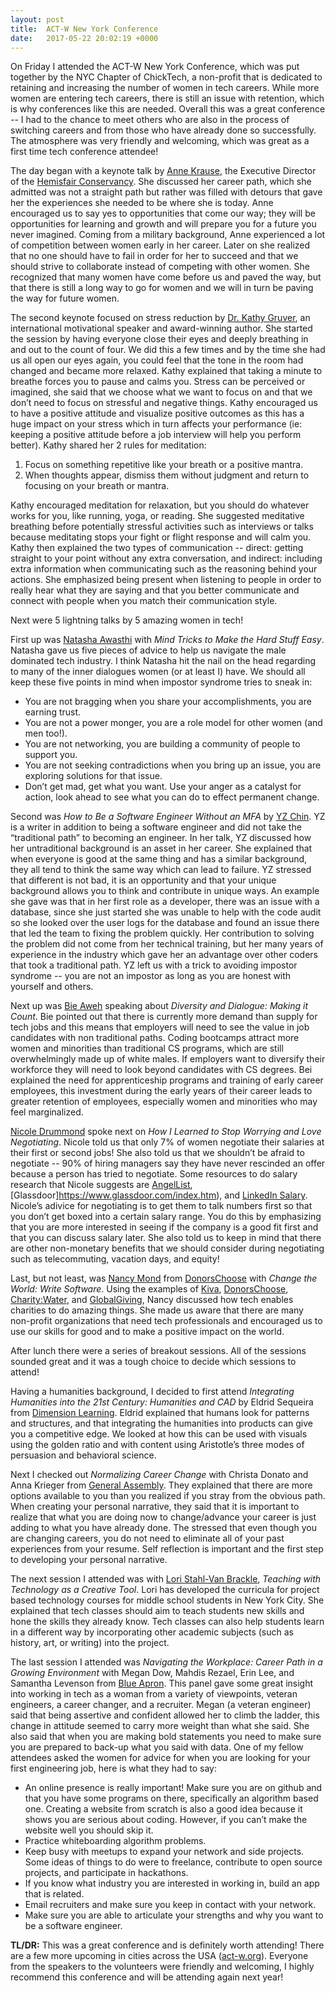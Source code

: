 ```yaml
---
layout: post
title:  ACT-W New York Conference
date:   2017-05-22 20:02:19 +0000
---
```


On Friday I attended the ACT-W New York Conference, which was put together by the NYC Chapter of ChickTech, a non-profit that is dedicated to retaining and increasing the number of women in tech careers. While more women are entering tech careers, there is still an issue with retention, which is why conferences like this are needed. Overall this was a great conference -- I had to the chance to meet others who are also in the process of switching careers and from those who have already done so successfully. The atmosphere was very friendly and welcoming, which was great as a first time tech conference attendee!

The day began with a keynote talk by [Anne Krause](https://twitter.com/anne_krause?lang=en), the Executive Director of the [Hemisfair Conservancy](https://hemisfairconservancy.org/). She discussed her career path, which she admitted was not a straight path but rather was filled with detours that gave her the experiences she needed to be where she is today. Anne encouraged us to say yes to opportunities that come our way; they will be opportunities for learning and growth and will prepare you for a future you never imagined. Coming from a military background, Anne experienced a lot of competition between women early in her career. Later on she realized that no one should have to fail in order for her to succeed and that we should strive to collaborate instead of competing with other women. She recognized that many women have come before us and paved the way, but that there is still a long way to go for women and we will in turn be paving the way for future women. 

The second keynote focused on stress reduction by [Dr. Kathy Gruver](http://www.kathygruver.com/ ), an international motivational speaker and award-winning author. She started the session by having everyone close their eyes and deeply breathing in and out to the count of four. We did this a few times and by the time she had us all open our eyes again, you could feel that the tone in the room had changed and became more relaxed. Kathy explained that taking a minute to breathe forces you to pause and calms you. Stress can be perceived or imagined, she said that we choose what we want to focus on and that we don’t need to focus on stressful and negative things. Kathy encouraged us to have a positive attitude and visualize positive outcomes as this has a huge impact on your stress which in turn affects your performance (ie: keeping a positive attitude before a job interview will help you perform better). Kathy shared her 2 rules for meditation:
1. Focus on something repetitive like your breath or a positive mantra. 
2. When thoughts appear, dismiss them without judgment and return to focusing on your breath or mantra. 

Kathy encouraged meditation for relaxation, but you should do whatever works for you, like running, yoga, or reading. She suggested meditative breathing before potentially stressful activities such as interviews or talks because meditating stops your fight or flight response and will calm you. Kathy then explained the two types of communication -- direct: getting straight to your point without any extra conversation, and indirect: including extra information when communicating such as the reasoning behind your actions. She emphasized being present when listening to people in order to really hear what they are saying and that you better communicate and connect with people when you match their communication style. 

Next were 5 lightning talks by 5 amazing women in tech!

First up was [Natasha Awasthi](https://natashaawasthi.me/ ) with *Mind Tricks to Make the Hard Stuff Easy*. Natasha gave us five pieces of advice to help us navigate the male dominated tech industry. I think Natasha hit the nail on the head regarding to many of the inner dialogues women (or at least I) have. We should all keep these five points in mind when impostor syndrome tries to sneak in:
* You are not bragging when you share your accomplishments, you are earning trust.
* You are not a power monger, you are a role model for other women (and men too!).
* You are not networking, you are building a community of people to support you.
* You are not seeking contradictions when you bring up an issue, you are exploring solutions for that issue.
* Don’t get mad, get what you want. Use  your anger as a catalyst for action, look ahead to see what you can do to effect permanent change. 

Second was *How to Be a Software Engineer Without an MFA* by [YZ Chin](https://www.yzchin.com/ ). YZ is a writer in addition to being a software engineer and did not take the “traditional path” to becoming an engineer. In her talk, YZ discussed how her untraditional background is an asset in her career. She explained that when everyone is good at the same thing and has a similar background, they all tend to think the same way which can lead to failure. YZ stressed that different is not bad, it is an opportunity and that your unique background allows you to think and contribute in unique ways. An example she gave was that in her first role as a developer, there was an issue with a database, since she just started she was unable to help with the code audit so she looked over the user logs for the database and found an issue there that led the team to fixing the problem quickly. Her contribution to solving the problem did not come from her technical training, but her many years of experience in the industry which gave her an advantage over other coders that took a traditional path. YZ left us with a trick to avoiding impostor syndrome -- you are not an impostor as long as you are honest with yourself and others.  

Next up was [Bie Aweh](https://twitter.com/allhailqueenbie?lang=en ) speaking about *Diversity and Dialogue: Making it Count*. Bie pointed out that there is currently more demand than supply for tech jobs and this means that employers will need to see the value in job candidates with non traditional paths. Coding bootcamps attract more women and minorities than traditional CS programs, which are still overwhelmingly made up of white males. If employers want to diversify their workforce they will need to look beyond candidates with CS degrees. Bei explained the need for apprenticeship programs and training of early career employees, this investment during the early years of their career leads to greater retention of employees, especially women and minorities who may feel marginalized. 

[Nicole Drummond](http://www.nicoleraedrummond.com/  ) spoke next on *How I Learned to Stop Worrying and Love Negotiating*. Nicole told us that only 7% of women negotiate their salaries at their first or second jobs! She also told us that we shouldn’t be afraid to negotiate -- 90% of hiring managers say they have never rescinded an offer because a person has tried to negotiate. Some resources to do salary research that Nicole suggests are [AngelList](https://angel.co/), [Glassdoor]https://www.glassdoor.com/index.htm), and [LinkedIn Salary](https://www.linkedin.com/salary/). Nicole’s adivice for negotiating is to get them to talk numbers first so that you don’t get boxed into a certain salary range. You do this by emphasizing that you are more interested in seeing if the company is a good fit first and that you can discuss salary later.  She also told us to keep in mind that there are other non-monetary benefits that we should consider during negotiating such as telecommuting, vacation days, and equity!

Last, but not least, was [Nancy Mond](https://www.donorschoose.org/about/meet_the_team.html#nancy) from [DonorsChoose](https://www.donorschoose.org/) with *Change the World: Write Software*. Using the examples of [Kiva](https://www.kiva.org/), [DonorsChoose](https://www.donorschoose.org/), [Charity:Water](https://www.charitywater.org/), and [GlobalGiving](https://www.globalgiving.org/), Nancy discussed how tech enables charities to do amazing things. She made us aware that there are many non-profit organizations that need tech professionals and encouraged us to use our skills for good and to make a positive impact on the world.

After lunch there were a series of breakout sessions. All of the sessions sounded great and it was a tough choice to decide which sessions to attend!

Having a humanities background, I decided to first attend *Integrating Humanities into the 21st Century: Humanities and CAD* by Eldrid Sequeira from [Dimension Learning](http://www.dimensionlearning.org/). Eldrid explained that humans look for patterns and structures, and that integrating the humanities into products can give you a competitive edge. We looked at how this can be used with visuals using the golden ratio and with content using Aristotle’s three modes of persuasion and behavioral science. 

Next I checked out *Normalizing Career Change* with Christa Donato  and Anna Krieger from [General Assembly](https://generalassemb.ly/). They explained that there are more options available to you than you realized if you stray from the obvious path. When creating your personal narrative, they said that it is important to realize that what you are doing now to change/advance your career is just adding to what you have already done. The stressed that even though you are changing careers, you do not need to eliminate all of your past experiences from your resume.  Self reflection is important and the first step to developing your personal narrative. 

The next session I attended was with [Lori Stahl-Van Brackle](https://loristahlvanbrackle.wordpress.com/), *Teaching with Technology as a Creative Tool*. Lori has developed the curricula for project based technology courses for middle school students in New York City. She explained that tech classes should aim to teach students new skills and hone the skills they already know. Tech classes can also help students learn in a different way by incorporating other academic subjects (such as history, art, or writing)  into the project. 

The last session I attended was *Navigating the Workplace: Career Path in a Growing Environment* with Megan Dow, Mahdis Rezael, Erin Lee, and Samantha Levenson from [Blue Apron](https://www.blueapron.com/). This panel gave some great insight into working in tech as a woman from a variety of viewpoints, veteran engineers, a career changer, and a recruiter. Megan (a veteran engineer) said that being assertive and confident allowed her to climb the ladder, this change in attitude seemed to carry more weight than what she said. She also said that when you are making bold statements you need to make sure you are prepared to back-up what you said with data. One of my fellow attendees asked the women for advice for when you are looking for your first engineering job, here is what they had to say:
* An online presence is really important! Make sure you are on github and that you have some programs on there, specifically an algorithm based one. Creating a website from scratch is also a good idea because it shows you are serious about coding. However, if you can’t make the website well you should skip it. 
* Practice whiteboarding algorithm problems.
* Keep busy with meetups to expand your network and side projects. Some ideas of things to do were to freelance, contribute to open source projects, and participate in hackathons. 
* If you know what industry you are interested in working in, build an app that is related. 
* Email recruiters and make sure you keep in contact with your network. 
* Make sure you are able to articulate your strengths and why you want to be a software engineer. 

**TL/DR:** This was a great conference and is definitely worth attending! There are a few more upcoming in cities across the USA ([act-w.org](http://www.act-w.org/)). Everyone from the speakers to the volunteers were friendly and welcoming, I highly recommend this conference and will be attending again next year!
